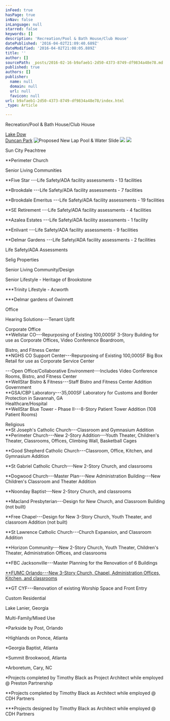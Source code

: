 ```yaml
---
inFeed: true
hasPage: true
inNav: false
inLanguage: null
starred: false
keywords: []
description: 'Recreation/Pool & Bath House/Club House'
datePublished: '2016-04-02T21:09:40.689Z'
dateModified: '2016-04-02T21:08:05.889Z'
title: ''
author: []
sourcePath: _posts/2016-02-16-b9afaeb1-2d50-4373-8749-df9834a48e78.md
published: true
authors: []
publisher:
  name: null
  domain: null
  url: null
  favicon: null
url: b9afaeb1-2d50-4373-8749-df9834a48e78/index.html
_type: Article

---
```

Recreation/Pool & Bath House/Club House

[Lake Dow][0]  
[Duncan Park][1]
![Proposed New Lap Pool & Water Slide](https://the-grid-user-content.s3-us-west-2.amazonaws.com/0b37298d-a1be-4b76-ae24-bf9c03acdc01.jpg)
![](https://the-grid-user-content.s3-us-west-2.amazonaws.com/cc28db6b-b49f-47f4-8399-e33ef2c627b7.jpg)
![](https://the-grid-user-content.s3-us-west-2.amazonaws.com/a6f32c5c-d72d-4737-87f4-10711a3909b0.jpg)

Sun City Peachtree

\*\*Perimeter Church

Senior Living Communities

\*\*Five Star ---Life Safety/ADA facility assessments - 13 facilities

\*\*Brookdale ---Life Safety/ADA facility assessments - 7 facilities

\*\*Brookdale Emeritus ---Life Safety/ADA facility assessments - 19 facilities

\*\*SE Retirement ---Life Safety/ADA facility assessments - 4 facilities

\*\*Azalea Estates ---Life Safety/ADA facility assessments - 1 facility

\*\*Enlivant ---Life Safety/ADA facility assessments - 9 facilities

\*\*Delmar Gardens ---Life Safety/ADA facility assessments - 2 facilities

Life Safety/ADA Assessments

Selig Properties

Senior Living Community/Design

Senior Lifestyle - Heritage of Brookstone

\*\*\*Trinity Lifestyle - Acworth

\*\*\*Delmar gardens of Gwinnett

Office

Hearing Solutions---Tenant Upfit

Corporate Office  
\*\*Wellstar CO---Repurposing of Existing 100,000SF 3-Story Building for use as Corporate Offices, Video Conference Boardroom,

Bistro, and Fitness Center  
\*\*NGHS CO Support Center---Repurposing of Existing 100,000SF Big Box Retail for use as Corporate Service Center

---Open Office/Collaborative Environment---Includes Video Conference Rooms, Bistro, and Fitness Center  
\*\*WellStar Bistro & Fitness---Staff Bistro and Fitness Center Addition  
Government  
\*\*GSA/CBP Laboratory---35,000SF Laboratory for Customs and Border Protection in Savannah, GA  
Healthcare/Hospital  
\*\*WellStar Blue Tower - Phase II---8-Story Patient Tower Addition (108 Patient Rooms)

Religious   
\*\*St Joseph's Catholic Church---Classroom and Gymnasium Addition  
\*\*Perimeter Church---New 2-Story Addition---Youth Theater, Children's Theater, Classrooms, Offices, Climbing Wall, Basketball Cages

\*\*Good Shepherd Catholic Church---Classroom, Office, Kitchen, and Gymnasium Addition

\*\*St Gabriel Catholic Church---New 2-Story Church, and classrooms

\*\*Dogwood Church---Master Plan---New Administration Building---New Children's Classroom and Theater Addition

\*\*Noonday Baptist---New 2-Story Church, and classrooms

\*\*Macland Presbyterian---Design for New Church, and Classroom Building (not built)

\*\*Free Chapel---Design for New 3-Story Church, Youth Theater, and classroom Addition (not built)

\*\*St Lawrence Catholic Church---Church Expansion, and Classroom Addition

\*\*Horizon Community---New 2-Story Church, Youth Theater, Children's Theater, Administration Offices, and classrooms

\*\*FBC Jacksonville---Master Planning for the Renovation of 6 Buildings

[\*\*FUMC Orlando---New 3-Story Church, Chapel, Administration Offices, Kitchen, and classrooms][2]

\*\*GT CYF---Renovation of existing Worship Space and Front Entry

Custom Residential

Lake Lanier, Georgia

Multi-Family/Mixed Use 

\*Parkside by Post, Orlando

\*Highlands on Ponce, Atlanta

\*Georgia Baptist, Atlanta

\*Summit Brookwood, Atlanta

\*Arboretum, Cary, NC

\*Projects completed by Timothy Black as Project Architect while employed @ Preston Partnership

\*\*Projects completed by Timothy Black as Architect while employed @ CDH Partners

\*\*\*Projects designed by Timothy Black as Architect while employed @ CDH Partners

[0]: http://www.circlesquarearchitects.com/gallery/csa%20lake%20dow%20pool%20close-up%20150926.pdf
[1]: http://www.fairburn.com/wp-content/uploads/2013/05/Map-of-Duncan-Park-Improvements.pdf
[2]: http://www.pcidesignawards.org/2013/pages/religious/religious.html